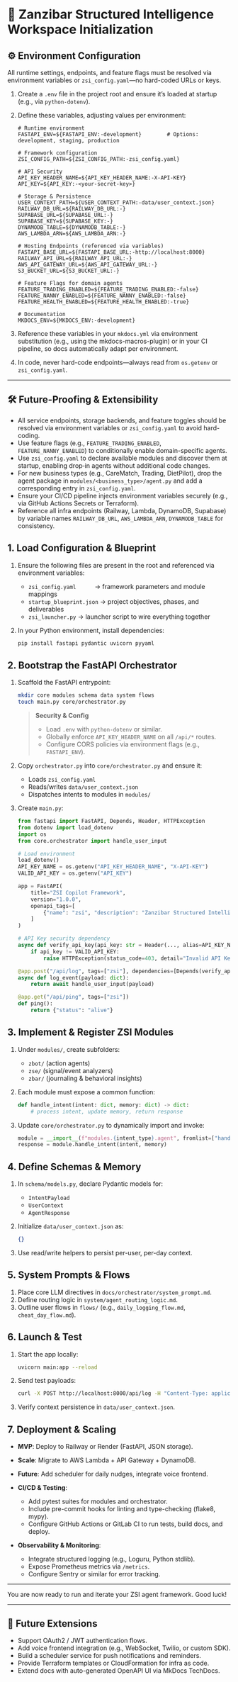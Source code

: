 # 🧠 Zanzibar Structured Intelligence Workspace Initialization

## ⚙️ Environment Configuration

All runtime settings, endpoints, and feature flags must be resolved via environment variables or `zsi_config.yaml`—no hard-coded URLs or keys.

1. Create a `.env` file in the project root and ensure it’s loaded at startup (e.g., via `python-dotenv`).
2. Define these variables, adjusting values per environment:

   ```dotenv
   # Runtime environment
   FASTAPI_ENV=${FASTAPI_ENV:-development}        # Options: development, staging, production

   # Framework configuration
   ZSI_CONFIG_PATH=${ZSI_CONFIG_PATH:-zsi_config.yaml}

   # API Security
   API_KEY_HEADER_NAME=${API_KEY_HEADER_NAME:-X-API-KEY}
   API_KEY=${API_KEY:-<your-secret-key>}

   # Storage & Persistence
   USER_CONTEXT_PATH=${USER_CONTEXT_PATH:-data/user_context.json}
   RAILWAY_DB_URL=${RAILWAY_DB_URL:-}
   SUPABASE_URL=${SUPABASE_URL:-}
   SUPABASE_KEY=${SUPABASE_KEY:-}
   DYNAMODB_TABLE=${DYNAMODB_TABLE:-}
   AWS_LAMBDA_ARN=${AWS_LAMBDA_ARN:-}

   # Hosting Endpoints (referenced via variables)
   FASTAPI_BASE_URL=${FASTAPI_BASE_URL:-http://localhost:8000}
   RAILWAY_API_URL=${RAILWAY_API_URL:-}
   AWS_API_GATEWAY_URL=${AWS_API_GATEWAY_URL:-}
   S3_BUCKET_URL=${S3_BUCKET_URL:-}

   # Feature Flags for domain agents
   FEATURE_TRADING_ENABLED=${FEATURE_TRADING_ENABLED:-false}
   FEATURE_NANNY_ENABLED=${FEATURE_NANNY_ENABLED:-false}
   FEATURE_HEALTH_ENABLED=${FEATURE_HEALTH_ENABLED:-true}

   # Documentation
   MKDOCS_ENV=${MKDOCS_ENV:-development}
   ```

3. Reference these variables in your `mkdocs.yml` via environment substitution (e.g., using the mkdocs-macros-plugin) or in your CI pipeline, so docs automatically adapt per environment.
4. In code, never hard-code endpoints—always read from `os.getenv` or `zsi_config.yaml`.

---

## 🛠️ Future-Proofing & Extensibility

- All service endpoints, storage backends, and feature toggles should be resolved via environment variables or `zsi_config.yaml` to avoid hard-coding.
- Use feature flags (e.g., `FEATURE_TRADING_ENABLED`, `FEATURE_NANNY_ENABLED`) to conditionally enable domain-specific agents.
- Use `zsi_config.yaml` to declare available modules and discover them at startup, enabling drop‑in agents without additional code changes.
- For new business types (e.g., CareMatch, Trading, DietPilot), drop the agent package in `modules/<business_type>/agent.py` and add a corresponding entry in `zsi_config.yaml`.
- Ensure your CI/CD pipeline injects environment variables securely (e.g., via GitHub Actions Secrets or Terraform).
- Reference all infra endpoints (Railway, Lambda, DynamoDB, Supabase) by variable names `RAILWAY_DB_URL`, `AWS_LAMBDA_ARN`, `DYNAMODB_TABLE` for consistency.

## 1. Load Configuration & Blueprint
1. Ensure the following files are present in the root and referenced via environment variables:
   - `zsi_config.yaml`   → framework parameters and module mappings  
   - `startup_blueprint.json` → project objectives, phases, and deliverables  
   - `zsi_launcher.py`        → launcher script to wire everything together

2. In your Python environment, install dependencies:
   ```bash
   pip install fastapi pydantic uvicorn pyyaml
   ```

## 2. Bootstrap the FastAPI Orchestrator
1. Scaffold the FastAPI entrypoint:
   ```bash
   mkdir core modules schema data system flows
   touch main.py core/orchestrator.py
   ```
   > **Security & Config**  
   > - Load `.env` with `python-dotenv` or similar.  
   > - Globally enforce `API_KEY_HEADER_NAME` on all `/api/*` routes.  
   > - Configure CORS policies via environment flags (e.g., `FASTAPI_ENV`).  
2. Copy `orchestrator.py` into `core/orchestrator.py` and ensure it:
   - Loads `zsi_config.yaml`
   - Reads/writes `data/user_context.json`
   - Dispatches intents to modules in `modules/`

3. Create `main.py`:
   ```python
   from fastapi import FastAPI, Depends, Header, HTTPException
   from dotenv import load_dotenv
   import os
   from core.orchestrator import handle_user_input

   # Load environment
   load_dotenv()
   API_KEY_NAME = os.getenv("API_KEY_HEADER_NAME", "X-API-KEY")
   VALID_API_KEY = os.getenv("API_KEY")

   app = FastAPI(
       title="ZSI Copilot Framework",
       version="1.0.0",
       openapi_tags=[
           {"name": "zsi", "description": "Zanzibar Structured Intelligence endpoints"}
       ]
   )

   # API Key security dependency
   async def verify_api_key(api_key: str = Header(..., alias=API_KEY_NAME)):
       if api_key != VALID_API_KEY:
           raise HTTPException(status_code=403, detail="Invalid API Key")

   @app.post("/api/log", tags=["zsi"], dependencies=[Depends(verify_api_key)])
   async def log_event(payload: dict):
       return await handle_user_input(payload)

   @app.get("/api/ping", tags=["zsi"])
   def ping():
       return {"status": "alive"}
   ```

## 3. Implement & Register ZSI Modules
1. Under `modules/`, create subfolders:
   - `zbot/` (action agents)
   - `zse/` (signal/event analyzers)
   - `zbar/` (journaling & behavioral insights)

2. Each module must expose a common function:
   ```python
   def handle_intent(intent: dict, memory: dict) -> dict:
       # process intent, update memory, return response
   ```

3. Update `core/orchestrator.py` to dynamically import and invoke:
   ```python
   module = __import__(f"modules.{intent_type}.agent", fromlist=["handle_intent"])
   response = module.handle_intent(intent, memory)
   ```

## 4. Define Schemas & Memory
1. In `schema/models.py`, declare Pydantic models for:
   - `IntentPayload`
   - `UserContext`
   - `AgentResponse`

2. Initialize `data/user_context.json` as:
   ```json
   {}
   ```
3. Use read/write helpers to persist per-user, per-day context.

## 5. System Prompts & Flows
1. Place core LLM directives in `docs/orchestrator/system_prompt.md`.
2. Define routing logic in `system/agent_routing_logic.md`.
3. Outline user flows in `flows/` (e.g., `daily_logging_flow.md`, `cheat_day_flow.md`).

## 6. Launch & Test
1. Start the app locally:
   ```bash
   uvicorn main:app --reload
   ```
2. Send test payloads:
   ```bash
   curl -X POST http://localhost:8000/api/log -H "Content-Type: application/json" -d '{"user_id":"demo","intent":"log_meal", ...}'
   ```
3. Verify context persistence in `data/user_context.json`.

## 7. Deployment & Scaling
- **MVP**: Deploy to Railway or Render (FastAPI, JSON storage).
- **Scale**: Migrate to AWS Lambda + API Gateway + DynamoDB.
- **Future**: Add scheduler for daily nudges, integrate voice frontend.

- **CI/CD & Testing**:  
  * Add pytest suites for modules and orchestrator.  
  * Include pre-commit hooks for linting and type-checking (flake8, mypy).  
  * Configure GitHub Actions or GitLab CI to run tests, build docs, and deploy.

- **Observability & Monitoring**:  
  * Integrate structured logging (e.g., Loguru, Python stdlib).  
  * Expose Prometheus metrics via `/metrics`.  
  * Configure Sentry or similar for error tracking.

---

You are now ready to run and iterate your ZSI agent framework. Good luck!

---
## 🔮 Future Extensions
- Support OAuth2 / JWT authentication flows.
- Add voice frontend integration (e.g., WebSocket, Twilio, or custom SDK).
- Build a scheduler service for push notifications and reminders.
- Provide Terraform templates or CloudFormation for infra as code.
- Extend docs with auto-generated OpenAPI UI via MkDocs TechDocs.
